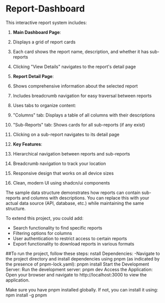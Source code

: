 # Report-Dashboard
This interactive report system includes:

1. **Main Dashboard Page**:

1. Displays a grid of report cards
2. Each card shows the report name, description, and whether it has sub-reports
3. Clicking "View Details" navigates to the report's detail page



2. **Report Detail Page**:

1. Shows comprehensive information about the selected report
2. Includes breadcrumb navigation for easy traversal between reports
3. Uses tabs to organize content:

1. "Columns" tab: Displays a table of all columns with their descriptions
2. "Sub-Reports" tab: Shows cards for all sub-reports (if any exist)



4. Clicking on a sub-report navigates to its detail page



3. **Key Features**:

1. Hierarchical navigation between reports and sub-reports
2. Breadcrumb navigation to track your location
3. Responsive design that works on all device sizes
4. Clean, modern UI using shadcn/ui components





The sample data structure demonstrates how reports can contain sub-reports and columns with descriptions. You can replace this with your actual data source (API, database, etc.) while maintaining the same structure.

To extend this project, you could add:

- Search functionality to find specific reports
- Filtering options for columns
- User authentication to restrict access to certain reports
- Export functionality to download reports in various formats

##To run the project, follow these steps:
nstall Dependencies:
-Navigate to the project directory and install dependencies using pnpm (as indicated by the presence of pnpm-lock.yaml):
pnpm install
Start the Development Server:
Run the development server:
pnpm dev
Access the Application:
Open your browser and navigate to http://localhost:3000 to view the application.

Make sure you have pnpm installed globally. If not, you can install it using:
npm install -g pnpm
